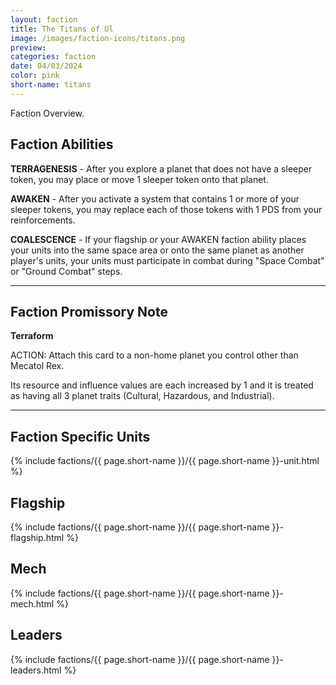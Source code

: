 ```yaml
---
layout: faction
title: The Titans of Ul
image: /images/faction-icons/titans.png
preview: 
categories: faction
date: 04/03/2024
color: pink
short-name: titans
---
```

Faction Overview.
## Faction Abilities
**TERRAGENESIS** - After you explore a planet that does not have a sleeper token, you may place or move 1 sleeper token onto that planet.

**AWAKEN** - After you activate a system that contains 1 or more of your sleeper tokens, you may replace each of those tokens with 1 PDS from your reinforcements.

**COALESCENCE** - If your flagship or your AWAKEN faction ability places your units into the same space area or onto the same planet as another player's units, your units must participate in combat during "Space Combat" or "Ground Combat" steps.

___

## Faction Promissory Note
**Terraform** 

ACTION: Attach this card to a non-home planet you control other than Mecatol Rex.

Its resource and influence values are each increased by 1 and it is treated as having all 3 planet traits (Cultural, Hazardous, and Industrial).

___

## Faction Specific Units

{% include factions/{{ page.short-name }}/{{ page.short-name }}-unit.html %}

## Flagship

 {% include factions/{{ page.short-name }}/{{ page.short-name }}-flagship.html %}

## Mech

 {% include factions/{{ page.short-name }}/{{ page.short-name }}-mech.html %}

## Leaders

 {% include factions/{{ page.short-name }}/{{ page.short-name }}-leaders.html %}
